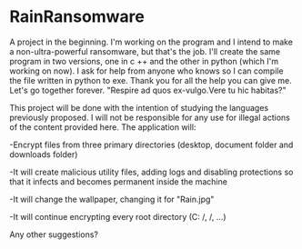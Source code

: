# RainRansomware
A project in the beginning. I'm working on the program and I intend to make a non-ultra-powerful ransomware, but that's the job. I'll create the same program in two versions, one in c ++ and the other in python (which I'm working on now). I ask for help from anyone who knows so I can compile the file written in python to exe. Thank you for all the help you can give me. Let's go together forever.  "Respire ad quos ex-vulgo.Vere tu hic habitas?"

This project will be done with the intention of studying the languages previously proposed. I will not be responsible for any use for illegal actions of the content provided here. The application will:

-Encrypt files from three primary directories (desktop, document folder and downloads folder)

-It will create malicious utility files, adding logs and disabling protections so that it infects and becomes permanent inside the machine

-It will change the wallpaper, changing it for "Rain.jpg"

-It will continue encrypting every root directory (C: /, /, ...)

Any other suggestions?
